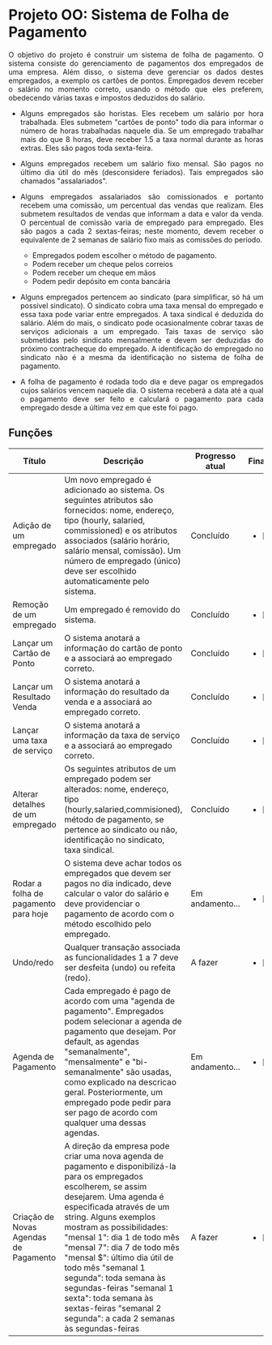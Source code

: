# Projeto OO: Sistema de Folha de Pagamento

<p align="justify"> O objetivo do projeto é construir um sistema de folha de pagamento. O sistema consiste do gerenciamento de pagamentos dos empregados de uma empresa. Além disso, o sistema deve gerenciar os dados destes empregados, a exemplo os cartões de pontos. Empregados devem receber o salário no momento correto, usando o método que eles preferem, obedecendo várias taxas e impostos deduzidos do salário.
</p>

* <p align="justify">Alguns empregados são horistas. Eles recebem um salário por hora trabalhada. Eles submetem "cartões de ponto" todo dia para informar o número de horas trabalhadas naquele dia. Se um empregado trabalhar mais do que 8 horas, deve receber 1.5 a taxa normal durante as horas extras. Eles são pagos toda sexta-feira.</p>

* <p align="justify">Alguns empregados recebem um salário fixo mensal. São pagos no último dia útil do mês (desconsidere feriados). Tais empregados são chamados "assalariados".</p>

* <p align="justify">Alguns empregados assalariados são comissionados e portanto recebem uma comissão, um percentual das vendas que realizam. Eles submetem resultados de vendas que informam a data e valor da venda. O percentual de comissão varia de empregado para empregado. Eles são pagos a cada 2 sextas-feiras; neste momento, devem receber o equivalente de 2 semanas de salário fixo mais as comissões do período.
  
  - Empregados podem escolher o método de pagamento.
  - Podem receber um cheque pelos correios
  - Podem receber um cheque em mãos
  - Podem pedir depósito em conta bancária

</p>

* <p align="justify">Alguns empregados pertencem ao sindicato (para simplificar, só há um possível sindicato). O sindicato cobra uma taxa mensal do empregado e essa taxa pode variar entre empregados. A taxa sindical é deduzida do salário. Além do mais, o sindicato pode ocasionalmente cobrar taxas de serviços adicionais a um empregado. Tais taxas de serviço são submetidas pelo sindicato mensalmente e devem ser deduzidas do próximo contracheque do empregado. A identificação do empregado no sindicato não é a mesma da identificação no sistema de folha de pagamento.</p>

* <p align="justify">A folha de pagamento é rodada todo dia e deve pagar os empregados cujos salários vencem naquele dia. O sistema receberá a data até a qual o pagamento deve ser feito e calculará o pagamento para cada empregado desde a última vez em que este foi pago.</p>

## Funções 
|  Título        | Descrição | Progresso atual | Finalizado | 
|----------------|---------------|----------------|-----------|
| Adição de um empregado  | Um novo empregado é adicionado ao sistema. Os seguintes atributos são fornecidos: nome, endereço, tipo (hourly, salaried, commissioned) e os atributos associados (salário horário, salário mensal, comissão). Um número de empregado (único) deve ser escolhido automaticamente pelo sistema. | Concluído | <ul><li>[x] ok</li></ul>
| Remoção de um empregado | Um empregado é removido do sistema. | Concluído | <ul><li>[x] ok</li></ul>
| Lançar um Cartão de Ponto | O sistema anotará a informação do cartão de ponto e a associará ao empregado correto. | Concluído | <ul><li>[x] ok</li></ul>
| Lançar um Resultado Venda | O sistema anotará a informação do resultado da venda e a associará ao empregado correto. | Concluído | <ul><li>[x] ok</li></ul>
| Lançar uma taxa de serviço | O sistema anotará a informação da taxa de serviço e a associará ao empregado correto. | Concluído | <ul><li>[x] ok</li></ul>
| Alterar detalhes de um empregado | Os seguintes atributos de um empregado podem ser alterados: nome, endereço, tipo (hourly,salaried,commisioned), método de pagamento, se pertence ao sindicato ou não, identificação no sindicato, taxa sindical. | Concluído | <ul><li>[x] ok</li></ul>
| Rodar a folha de pagamento para hoje | O sistema deve achar todos os empregados que devem ser pagos no dia indicado, deve calcular o valor do salário e deve providenciar o pagamento de acordo com o método escolhido pelo empregado. | Em andamento... | <ul><li>[ ] ok</li></ul>
| Undo/redo | Qualquer transação associada as funcionalidades 1 a 7 deve ser desfeita (undo) ou refeita (redo). | A fazer | <ul><li>[ ] ok</li></ul>
| Agenda de Pagamento | Cada empregado é pago de acordo com uma "agenda de pagamento". Empregados podem selecionar a agenda de pagamento que desejam. Por default, as agendas "semanalmente", "mensalmente" e "bi-semanalmente" são usadas, como explicado na descricao  geral. Posteriormente, um empregado pode pedir para ser pago de acordo com qualquer uma dessas agendas. | Em andamento... | <ul><li>[ ] ok</li></ul>
| Criação de Novas Agendas de Pagamento | A direção da empresa pode criar uma nova agenda de pagamento e disponibilizá-la para os empregados escolherem, se assim desejarem. Uma agenda é especificada através de um string. Alguns exemplos mostram as possibilidades: "mensal 1": dia 1 de todo mês "mensal 7": dia 7 de todo mês "mensal $": último dia útil de todo mês "semanal 1 segunda": toda semana às segundas-feiras "semanal 1 sexta": toda semana às sextas-feiras "semanal 2 segunda": a cada 2 semanas às segundas-feiras | A fazer | <ul><li>[ ] ok</li></ul>
